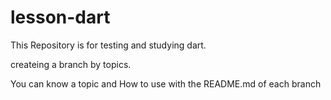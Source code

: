 # lesson-dart

This Repository is for testing and studying dart.

createing a branch by topics.

You can know a topic and How to use with the README.md of each branch
